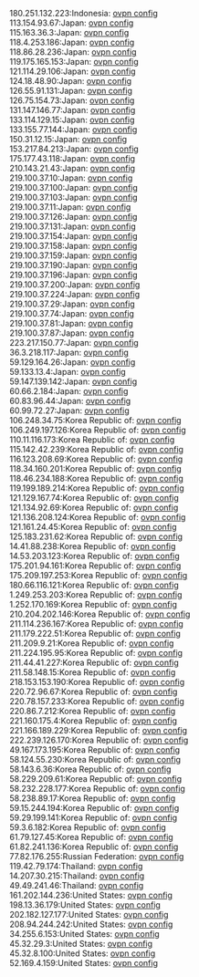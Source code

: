 180.251.132.223:Indonesia: [ovpn config](vpn/180_251_132_223.ovpn)  
113.154.93.67:Japan: [ovpn config](vpn/113_154_93_67.ovpn)  
115.163.36.3:Japan: [ovpn config](vpn/115_163_36_3.ovpn)  
118.4.253.186:Japan: [ovpn config](vpn/118_4_253_186.ovpn)  
118.86.28.236:Japan: [ovpn config](vpn/118_86_28_236.ovpn)  
119.175.165.153:Japan: [ovpn config](vpn/119_175_165_153.ovpn)  
121.114.29.106:Japan: [ovpn config](vpn/121_114_29_106.ovpn)  
124.18.48.90:Japan: [ovpn config](vpn/124_18_48_90.ovpn)  
126.55.91.131:Japan: [ovpn config](vpn/126_55_91_131.ovpn)  
126.75.154.73:Japan: [ovpn config](vpn/126_75_154_73.ovpn)  
131.147.146.77:Japan: [ovpn config](vpn/131_147_146_77.ovpn)  
133.114.129.15:Japan: [ovpn config](vpn/133_114_129_15.ovpn)  
133.155.77.144:Japan: [ovpn config](vpn/133_155_77_144.ovpn)  
150.31.12.15:Japan: [ovpn config](vpn/150_31_12_15.ovpn)  
153.217.84.213:Japan: [ovpn config](vpn/153_217_84_213.ovpn)  
175.177.43.118:Japan: [ovpn config](vpn/175_177_43_118.ovpn)  
210.143.21.43:Japan: [ovpn config](vpn/210_143_21_43.ovpn)  
219.100.37.10:Japan: [ovpn config](vpn/219_100_37_10.ovpn)  
219.100.37.100:Japan: [ovpn config](vpn/219_100_37_100.ovpn)  
219.100.37.103:Japan: [ovpn config](vpn/219_100_37_103.ovpn)  
219.100.37.11:Japan: [ovpn config](vpn/219_100_37_11.ovpn)  
219.100.37.126:Japan: [ovpn config](vpn/219_100_37_126.ovpn)  
219.100.37.131:Japan: [ovpn config](vpn/219_100_37_131.ovpn)  
219.100.37.154:Japan: [ovpn config](vpn/219_100_37_154.ovpn)  
219.100.37.158:Japan: [ovpn config](vpn/219_100_37_158.ovpn)  
219.100.37.159:Japan: [ovpn config](vpn/219_100_37_159.ovpn)  
219.100.37.190:Japan: [ovpn config](vpn/219_100_37_190.ovpn)  
219.100.37.196:Japan: [ovpn config](vpn/219_100_37_196.ovpn)  
219.100.37.200:Japan: [ovpn config](vpn/219_100_37_200.ovpn)  
219.100.37.224:Japan: [ovpn config](vpn/219_100_37_224.ovpn)  
219.100.37.29:Japan: [ovpn config](vpn/219_100_37_29.ovpn)  
219.100.37.74:Japan: [ovpn config](vpn/219_100_37_74.ovpn)  
219.100.37.81:Japan: [ovpn config](vpn/219_100_37_81.ovpn)  
219.100.37.87:Japan: [ovpn config](vpn/219_100_37_87.ovpn)  
223.217.150.77:Japan: [ovpn config](vpn/223_217_150_77.ovpn)  
36.3.218.117:Japan: [ovpn config](vpn/36_3_218_117.ovpn)  
59.129.164.26:Japan: [ovpn config](vpn/59_129_164_26.ovpn)  
59.133.13.4:Japan: [ovpn config](vpn/59_133_13_4.ovpn)  
59.147.139.142:Japan: [ovpn config](vpn/59_147_139_142.ovpn)  
60.66.2.184:Japan: [ovpn config](vpn/60_66_2_184.ovpn)  
60.83.96.44:Japan: [ovpn config](vpn/60_83_96_44.ovpn)  
60.99.72.27:Japan: [ovpn config](vpn/60_99_72_27.ovpn)  
106.248.34.75:Korea Republic of: [ovpn config](vpn/106_248_34_75.ovpn)  
106.249.197.126:Korea Republic of: [ovpn config](vpn/106_249_197_126.ovpn)  
110.11.116.173:Korea Republic of: [ovpn config](vpn/110_11_116_173.ovpn)  
115.142.42.239:Korea Republic of: [ovpn config](vpn/115_142_42_239.ovpn)  
116.123.208.69:Korea Republic of: [ovpn config](vpn/116_123_208_69.ovpn)  
118.34.160.201:Korea Republic of: [ovpn config](vpn/118_34_160_201.ovpn)  
118.46.234.188:Korea Republic of: [ovpn config](vpn/118_46_234_188.ovpn)  
119.199.189.214:Korea Republic of: [ovpn config](vpn/119_199_189_214.ovpn)  
121.129.167.74:Korea Republic of: [ovpn config](vpn/121_129_167_74.ovpn)  
121.134.92.69:Korea Republic of: [ovpn config](vpn/121_134_92_69.ovpn)  
121.136.208.124:Korea Republic of: [ovpn config](vpn/121_136_208_124.ovpn)  
121.161.24.45:Korea Republic of: [ovpn config](vpn/121_161_24_45.ovpn)  
125.183.231.62:Korea Republic of: [ovpn config](vpn/125_183_231_62.ovpn)  
14.41.88.238:Korea Republic of: [ovpn config](vpn/14_41_88_238.ovpn)  
14.53.203.123:Korea Republic of: [ovpn config](vpn/14_53_203_123.ovpn)  
175.201.94.161:Korea Republic of: [ovpn config](vpn/175_201_94_161.ovpn)  
175.209.197.253:Korea Republic of: [ovpn config](vpn/175_209_197_253.ovpn)  
180.66.116.121:Korea Republic of: [ovpn config](vpn/180_66_116_121.ovpn)  
1.249.253.203:Korea Republic of: [ovpn config](vpn/1_249_253_203.ovpn)  
1.252.170.169:Korea Republic of: [ovpn config](vpn/1_252_170_169.ovpn)  
210.204.202.146:Korea Republic of: [ovpn config](vpn/210_204_202_146.ovpn)  
211.114.236.167:Korea Republic of: [ovpn config](vpn/211_114_236_167.ovpn)  
211.179.222.51:Korea Republic of: [ovpn config](vpn/211_179_222_51.ovpn)  
211.209.9.21:Korea Republic of: [ovpn config](vpn/211_209_9_21.ovpn)  
211.224.195.95:Korea Republic of: [ovpn config](vpn/211_224_195_95.ovpn)  
211.44.41.227:Korea Republic of: [ovpn config](vpn/211_44_41_227.ovpn)  
211.58.148.15:Korea Republic of: [ovpn config](vpn/211_58_148_15.ovpn)  
218.153.153.190:Korea Republic of: [ovpn config](vpn/218_153_153_190.ovpn)  
220.72.96.67:Korea Republic of: [ovpn config](vpn/220_72_96_67.ovpn)  
220.78.157.233:Korea Republic of: [ovpn config](vpn/220_78_157_233.ovpn)  
220.86.7.212:Korea Republic of: [ovpn config](vpn/220_86_7_212.ovpn)  
221.160.175.4:Korea Republic of: [ovpn config](vpn/221_160_175_4.ovpn)  
221.166.189.229:Korea Republic of: [ovpn config](vpn/221_166_189_229.ovpn)  
222.239.126.170:Korea Republic of: [ovpn config](vpn/222_239_126_170.ovpn)  
49.167.173.195:Korea Republic of: [ovpn config](vpn/49_167_173_195.ovpn)  
58.124.55.230:Korea Republic of: [ovpn config](vpn/58_124_55_230.ovpn)  
58.143.6.36:Korea Republic of: [ovpn config](vpn/58_143_6_36.ovpn)  
58.229.209.61:Korea Republic of: [ovpn config](vpn/58_229_209_61.ovpn)  
58.232.228.177:Korea Republic of: [ovpn config](vpn/58_232_228_177.ovpn)  
58.238.89.17:Korea Republic of: [ovpn config](vpn/58_238_89_17.ovpn)  
59.15.244.194:Korea Republic of: [ovpn config](vpn/59_15_244_194.ovpn)  
59.29.199.141:Korea Republic of: [ovpn config](vpn/59_29_199_141.ovpn)  
59.3.6.182:Korea Republic of: [ovpn config](vpn/59_3_6_182.ovpn)  
61.79.127.45:Korea Republic of: [ovpn config](vpn/61_79_127_45.ovpn)  
61.82.241.136:Korea Republic of: [ovpn config](vpn/61_82_241_136.ovpn)  
77.82.176.255:Russian Federation: [ovpn config](vpn/77_82_176_255.ovpn)  
119.42.79.174:Thailand: [ovpn config](vpn/119_42_79_174.ovpn)  
14.207.30.215:Thailand: [ovpn config](vpn/14_207_30_215.ovpn)  
49.49.241.46:Thailand: [ovpn config](vpn/49_49_241_46.ovpn)  
161.202.144.236:United States: [ovpn config](vpn/161_202_144_236.ovpn)  
198.13.36.179:United States: [ovpn config](vpn/198_13_36_179.ovpn)  
202.182.127.177:United States: [ovpn config](vpn/202_182_127_177.ovpn)  
208.94.244.242:United States: [ovpn config](vpn/208_94_244_242.ovpn)  
34.255.6.153:United States: [ovpn config](vpn/34_255_6_153.ovpn)  
45.32.29.3:United States: [ovpn config](vpn/45_32_29_3.ovpn)  
45.32.8.100:United States: [ovpn config](vpn/45_32_8_100.ovpn)  
52.169.4.159:United States: [ovpn config](vpn/52_169_4_159.ovpn)  
